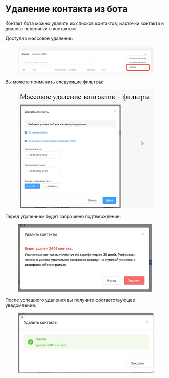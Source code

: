 # Удаление контакта из бота

Контакт бота можно удалить из списков контактов, карточки контакта и диалога переписки с контактом

Доступно массовое удаление:

<figure><img src="../.gitbook/assets/3 (1).jpg" alt=""><figcaption></figcaption></figure>

Вы можете применить следующие фильтры:

<figure><img src="../.gitbook/assets/4 (1).jpg" alt=""><figcaption></figcaption></figure>

Перед удалением будет запрошено подтверждение:

<figure><img src="../.gitbook/assets/5.jpg" alt=""><figcaption></figcaption></figure>

После успешного удаления вы получите соответствующее уведомление:

<figure><img src="../.gitbook/assets/6 (1).jpg" alt=""><figcaption></figcaption></figure>
